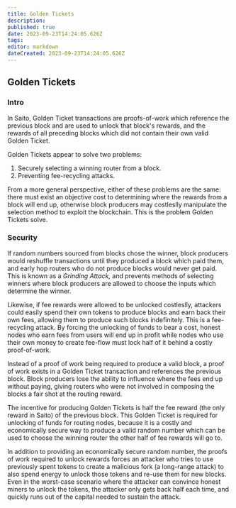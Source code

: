 ```yaml
---
title: Golden Tickets
description: 
published: true
date: 2023-09-23T14:24:05.626Z
tags: 
editor: markdown
dateCreated: 2023-09-23T14:24:05.626Z
---
```


## Golden Tickets

### Intro

In Saito, Golden Ticket transactions are proofs-of-work which reference the previous block and are used to unlock that block's rewards, and the rewards of all preceding blocks which did not contain their own valid Golden Ticket.

Golden Tickets appear to solve two problems:

1. Securely selecting a winning router from a block.
2. Preventing fee-recycling attacks.

From a more general perspective, either of these problems are the same: there must exist an objective cost to determining where the rewards from a block will end up, otherwise block producers may costleslly manipulate the selection method to exploit the blockchain. This is the problem Golden Tickets solve.

### Security

If random numbers sourced from blocks chose the winner, block producers would reshuffle transactions until they produced a block which paid them, and early hop routers who do not produce blocks would never get paid. This is known as a *Grinding Attack,* and prevents methods of selecting winners where block producers are allowed to choose the inputs which determine the winner.

Likewise, if fee rewards were allowed to be unlocked costleslly, attackers could easily spend their own tokens to produce blocks and earn back their own fees, allowing them to produce such blocks indefinitely. This is a fee-recycling attack. By forcing the unlocking of funds to bear a cost, honest nodes who earn fees from users will end up in profit while nodes who use their own money to create fee-flow must lock half of it behind a costly proof-of-work.

Instead of a proof of work being required to produce a valid block, a proof of work exists in a Golden Ticket transaction and references the previous block. Block producers lose the ability to influence where the fees end up without paying, giving routers who were not involved in composing the blocks a fair shot at the routing reward.

The incentive for producing Golden Tickets is half the fee reward (the only reward in Saito) of the previous block. This Golden Ticket is required for unlocking of funds for routing nodes, because it is a costly and economically secure way to produce a valid random number which can be used to choose the winning router the other half of fee rewards will go to.

In addition to providing an economically secure random number, the proofs of work required to unlock rewards forces an attacker who tries to use previously spent tokens to create a malicious fork (a long-range attack) to also spend energy to unlock those tokens and re-use them for new blocks. Even in the worst-case scenario where the attacker can convince honest miners to unlock the tokens, the attacker only gets back half each time, and quickly runs out of the capital needed to sustain the attack. 